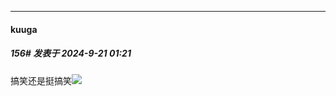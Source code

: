 ﻿
*****

####  kuuga  
##### 156#       发表于 2024-9-21 01:21

搞笑还是挺搞笑<img src="https://static.saraba1st.com/image/smiley/face2017/026.png" referrerpolicy="no-referrer">

